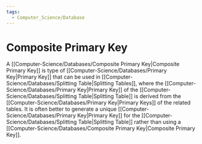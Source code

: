 ```yaml
---
tags:
  - Computer_Science/Database
---
```

# Composite Primary Key
A [[Computer-Science/Databases/Composite Primary Key|Composite Primary Key]] is type of [[Computer-Science/Databases/Primary Key|Primary Key]] that can be used in [[Computer-Science/Databases/Splitting Table|Splitting Tables]], where the [[Computer-Science/Databases/Primary Key|Primary Key]] of the [[Computer-Science/Databases/Splitting Table|Splitting Table]] is derived from the [[Computer-Science/Databases/Primary Key|Primary Keys]] of the related tables. It is often better to generate a unique [[Computer-Science/Databases/Primary Key|Primary Key]] for the [[Computer-Science/Databases/Splitting Table|Splitting Table]] rather than using a [[Computer-Science/Databases/Composite Primary Key|Composite Primary Key]].
